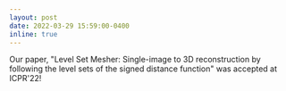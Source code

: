 ```yaml
---
layout: post
date: 2022-03-29 15:59:00-0400
inline: true
---
```


Our paper, "Level Set Mesher: Single-image to 3D reconstruction by following the level sets of the signed distance function" was accepted at ICPR'22!